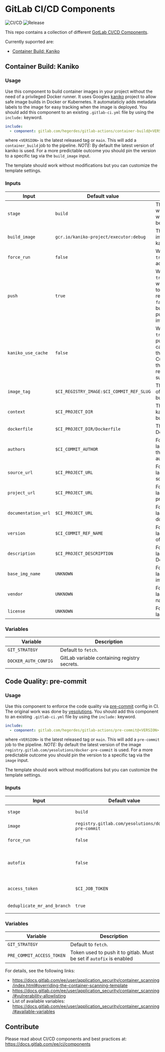 # GitLab CI/CD Components
![CI/CD](https://gitlab.com/hegerdes/gitlab-actions/badges/main/pipeline.svg)
![Release](https://gitlab.com/hegerdes/gitlab-actions/-/badges/release.svg)

This repo contains a collection of different [GotLab CI/CD Components](https://about.gitlab.com/blog/2023/12/21/introducing-the-gitlab-ci-cd-catalog-beta/).

Currently suporrted are:
 * [Container Build: Kaniko](https://gitlab.com/hegerdes/gitlab-actions#container-build-kaniko)

## Container Build: Kaniko

### Usage

Use this component to build container images in your project without the need of a privileged Docker runner. It uses Googles [kaniko](https://github.com/GoogleContainerTools/kaniko) project to allow safe image builds in Docker or Kubernetes. It automataticly adds metadata labels to the image for easy tracking when the image is deployed.
You should add this component to an existing `.gitlab-ci.yml` file by using the `include:`
keyword.

```yaml
include:
  - component: gitlab.com/hegerdes/gitlab-actions/container-build@<VERSION>
```

where `<VERSION>` is the latest released tag or `main`. This will add a `container_build` job to the pipeline.
*NOTE:* By default the latest version of kaniko is used. For a more predictable outcome you should pin the version to a specific tag via the `build_image` input.


The template should work without modifications but you can customize the template settings.
### Inputs

| Input | Default value | Description |
| ----- | ------------- | ----------- |
| `stage` | `build`      | The stage where you want the job to be added |
| `build_image` | `gcr.io/kaniko-project/executor:debug` | The Docker image of kaniko |
| `force_run` | `false` | When set to `true` it always adds the job |
| `push` | `true` | When set to `true` the image will be pushed to the default registry. Set to `false` to only build without pushing the image. |
| `kaniko_use_cache` | `false` | When set to `true` kaniko will push build cache layers to the registry. Currently only the gitlab registry is supported. |
| `image_tag` | `$CI_REGISTRY_IMAGE:$CI_COMMIT_REF_SLUG` | The name/path of the image to build. |
| `context` | `$CI_PROJECT_DIR` | The kaniko/docker build context. |
| `dockerfile` | `$CI_PROJECT_DIR/Dockerfile` | The path to the Dockerfile. |
| `authors` | `$CI_COMMIT_AUTHOR` | For OCI image label: Name of the image author(s).|
| `source_url` | `$CI_PROJECT_URL` | For OCI image label: Url of the source code. |
| `project_url` | `$CI_PROJECT_URL` | For OCI image label: Url of the project. |
| `documentation_url` | `$CI_PROJECT_URL` | For OCI image label: Url of the documentation. |
| `version` | `$CI_COMMIT_REF_NAME` | For OCI image label: Version of the image. |
| `description` | `$CI_PROJECT_DESCRIPTION` | For OCI image label: Description. |
| `base_img_name` | `UNKNOWN` | For OCI image label: Base image name. |
| `vendor` | `UNKNOWN` | For OCI image label: Vendor name. |
| `license` | `UNKNOWN` | For OCI image label: License. |

### Variables

| Variable | Description |
| -------- | ----------- |
| `GIT_STRATEGY` | Default to `fetch`. |
| `DOCKER_AUTH_CONFIG ` | GitLab variable containing registry secrets. |

## Code Quality: pre-commit

### Usage

Use this component to enforce the code quality via [pre-commit](https://pre-commit.com/) config in CI. The original work was done by [yesolutions](https://gitlab.com/yesolutions/gitlab-ci-templates).
You should add this component to an existing `.gitlab-ci.yml` file by using the `include:`
keyword.

```yaml
include:
  - component: gitlab.com/hegerdes/gitlab-actions/pre-commit@<VERSION>
```

where `<VERSION>` is the latest released tag or `main`. This will add a `pre-commit` job to the pipeline.
*NOTE:* By default the latest version of the image `registry.gitlab.com/yesolutions/docker-pre-commit` is used. For a more predictable outcome you should pin the version to a specific tag via the `image` input.


The template should work without modifications but you can customize the template settings.
### Inputs

| Input | Default value | Description |
| ----- | ------------- | ----------- |
| `stage` | `build`      | The stage where you want the job to be added |
| `image` | `registry.gitlab.com/yesolutions/docker-pre-commit` | The Docker image for pre-commit |
| `force_run` | `false` | When set to `true` it always adds the job |
| `autofix` | `false` | When set to `true` it automatically try to fix the violating code and push it to gitlab. Needs `PRE_COMMIT_ACCESS_TOKEN` |
| `access_token` | `$CI_JOB_TOKEN` | Token used to push it to gitlab. Must be set if `autofix` is enabled |
| `deduplicate_mr_and_branch` | `true` | Don't add the job twice for branch and PR |

### Variables

| Variable | Description |
| -------- | ----------- |
| `GIT_STRATEGY` | Default to `fetch`. |
| `PRE_COMMIT_ACCESS_TOKEN` | Token used to push it to gitlab. Must be set if `autofix` is enabled |

For details, see the following links:
- https://docs.gitlab.com/ee/user/application_security/container_scanning/index.html#overriding-the-container-scanning-template
- https://docs.gitlab.com/ee/user/application_security/container_scanning/#vulnerability-allowlisting
- List of available variables: https://docs.gitlab.com/ee/user/application_security/container_scanning/#available-variables


## Contribute

Please read about CI/CD components and best practices at: https://docs.gitlab.com/ee/ci/components
